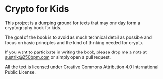 # Crypto for Kids

This project is a dumping ground for texts that may one day form a cryptography book for kids.

The goal of the book is to avoid as much technical detail as possible and focus on basic principles and the kind of thinking needed for crypto.

If you want to participate in writing the book, please drop me a note at sustrik@250bpm.com or simply open a pull request.

All the text is licensed under Creative Commons Attribution 4.0 International Public License.
